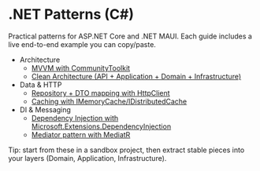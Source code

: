 # .NET Patterns (C#)

Practical patterns for ASP.NET Core and .NET MAUI. Each guide includes a live end-to-end example you can copy/paste.

- Architecture
  - [MVVM with CommunityToolkit](./maui-mvvm-toolkit.md)
  - [Clean Architecture (API + Application + Domain + Infrastructure)](./clean-architecture.md)
- Data & HTTP
  - [Repository + DTO mapping with HttpClient](./repository-httpclient-dto.md)
  - [Caching with IMemoryCache/IDistributedCache](./caching-imemorycache.md)
- DI & Messaging
  - [Dependency Injection with Microsoft.Extensions.DependencyInjection](./di-built-in.md)
  - [Mediator pattern with MediatR](./mediatr-requests.md)

Tip: start from these in a sandbox project, then extract stable pieces into your layers (Domain, Application, Infrastructure).
